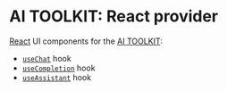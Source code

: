# AI TOOLKIT: React provider

[React](https://react.dev/) UI components for the [AI TOOLKIT](https://sdk.khulnasoft.com/docs):

- [`useChat`](https://sdk.khulnasoft.com/docs/reference/ai-toolkit-ui/use-chat) hook
- [`useCompletion`](https://sdk.khulnasoft.com/docs/reference/ai-toolkit-ui/use-completion) hook
- [`useAssistant`](https://sdk.khulnasoft.com/docs/reference/ai-toolkit-ui/use-assistant) hook
